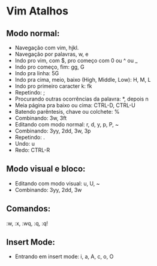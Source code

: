 # Vim Atalhos

## Modo normal:

- Navegação com vim, hjkl.
- Navegação por palavras, w, e
- Indo pro vim, com $, pro começo com 0 ou ^ ou _
- Indo pro começo, fim: gg, G
- Indo pra linha: 5G
- Indo pra cima, meio, baixo (High, Middle, Low): H, M, L
- Indo pro primeiro caracter k: fk
- Repetindo: ;
- Procurando outras ocorrências da palavra: *, depois n
- Meia página pra baixo ou cima: CTRL-D, CTRL-U
- Batendo parêntesis, chave ou colchete: %
- Combinando: 3w, 3ft
- Editando com modo normal: r, d, y, p, P, ~
- Combinando: 3yy, 2dd, 3w, 3p
- Repetindo: .
- Undo: u
- Redo: CTRL-R

## Modo visual e bloco:

- Editando com modo visual: u, U, ~
- Combinando: 3yy, 2dd, 3w

## Comandos:

:w, :x, :wq, :q, :q!

## Insert Mode:

- Entrando em insert mode: i, a, A, c, o, O
